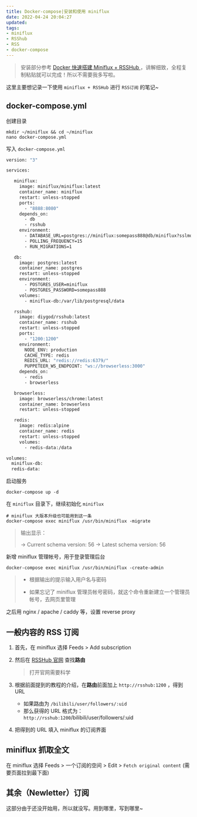 ```yaml
---
title: Docker-compose|安装和使用 miniflux
date: 2022-04-24 20:04:27
updated:
tags:
- miniflux
- RSShub
- RSS
- docker-compose
---
```


> 安装部分参考 [Docker 快速搭建 Miniflux + RSSHub ](https://www.jkg.tw/p3246/)，讲解细致，全程复制粘贴就可以完成！所以不需要我多写啦。

这里主要想记录一下使用 `miniflux + RSSHub` 进行 `RSS订阅` 的笔记~

## docker-compose.yml

创建目录

```shell
mkdir ~/miniflux && cd ~/miniflux
nano docker-compose.yml
```

写入 `docker-compose.yml`

```dockerfile
version: "3"

services:

   miniflux:
     image: miniflux/miniflux:latest
     container_name: miniflux
     restart: unless-stopped
     ports:
       - "8888:8080"
     depends_on:
       - db
       - rsshub
     environment:
       - DATABASE_URL=postgres://miniflux:somepass888@db/miniflux?sslmode=disable
       - POLLING_FREQUENCY=15
       - RUN_MIGRATIONS=1

   db:
     image: postgres:latest
     container_name: postgres
     restart: unless-stopped
     environment:
       - POSTGRES_USER=miniflux
       - POSTGRES_PASSWORD=somepass888
     volumes:
       - miniflux-db:/var/lib/postgresql/data

   rsshub:
     image: diygod/rsshub:latest
     container_name: rsshub
     restart: unless-stopped
     ports:
       - "1200:1200"
     environment:
       NODE_ENV: production
       CACHE_TYPE: redis
       REDIS_URL: "redis://redis:6379/"
       PUPPETEER_WS_ENDPOINT: "ws://browserless:3000"
     depends_on:
       - redis
       - browserless

   browserless:
     image: browserless/chrome:latest
     container_name: browserless
     restart: unless-stopped

   redis:
     image: redis:alpine
     container_name: redis
     restart: unless-stopped
     volumes:
       - redis-data:/data

volumes:
  miniflux-db:
  redis-data:
```

启动服务

```shell
docker-compose up -d
```

在 `miniflux` 目录下，继续初始化 `miniflux`

```shell
# miniflux 大版本升级也可能用到这一条
docker-compose exec miniflux /usr/bin/miniflux -migrate
```

> 输出显示：
>
> -> Current schema version: 56
> -> Latest schema version: 56

新增 miniflux 管理帐号，用于登录管理后台

```shell
docker-compose exec miniflux /usr/bin/miniflux -create-admin
```

> * 根据输出的提示输入用户名与密码
>
> * 如果忘记了 miniflux 管理员帐号密码，就这个命令重新建立一个管理员帐号，去网页里管理

之后用 nginx / apache / caddy 等，设置 reverse proxy

## 一般内容的 RSS 订阅

1. 首先，在 miniflux 选择 Feeds > Add subscription 

2. 然后在 [RSSHub 官网](https://docs.rsshub.app/) 查找**路由**

   > 打开官网需要科学

3. 根据前面提到的教程的介绍，在**路由**前面加上 `http://rsshub:1200` ，得到 URL

   - 如果路由为 `/bilibili/user/followers/:uid`
   - 那么获得的 URL 格式为：`http://rsshub:1200`/bilibili/user/followers/:uid

4. 把得到的 URL 填入 miniflux 的订阅界面

## miniflux 抓取全文

在 miniflux 选择 Feeds > 一个订阅的空间 > Edit > `Fetch original content` (需要页面拉到最下面)

## 其余（Newletter）订阅

这部分由于还没开始用，所以就没写。用到哪里，写到哪里~
